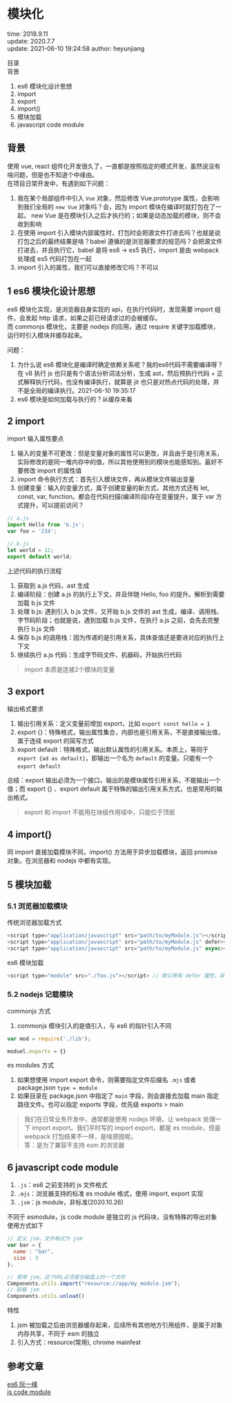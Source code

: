 # 模块化

time: 2018.9.11  
update: 2020.7.7  
update: 2021-06-10 19:24:58
author: heyunjiang

目录  
背景  
1. es6 模块化设计思想
2. import
3. export
4. import()
5. 模块加载
6. javascript code module

## 背景

使用 vue, react 组件化开发很久了，一直都是按照指定的模式开发，虽然说没有啥问题，但是也不知道个中缘由。  
在项目日常开发中，有遇到如下问题：  
1. 我在某个局部组件中引入 `Vue` 对象，然后修改 Vue.prototype 属性，会影响到我们全局的 `new Vue` 对象吗？会，因为 import 模块在编译时就打包在了一起， new Vue 是在模块引入之后才执行的；如果是动态加载的模块，则不会收到影响
2. 在使用 import 引入模块内部属性时，打包时会把源文件打进去吗？也就是说打包之后的最终结果是啥？babel 遵循的是浏览器要求的规范吗？会把源文件打进去，并且执行它，babel 是将 es6 -> es5 执行，import 是由 webpack 处理成 es5 代码打包在一起
3. import 引入的属性，我们可以直接修改它吗？不可以

## 1 es6 模块化设计思想

es6 模块化实现，是浏览器自身实现的 api，在执行代码时，发现需要 import 组件，会发起 http 请求，如果之前已经请求过的会被缓存。  
而 commonjs 模块化，主要是 nodejs 的应用，通过 require 关键字加载模块，运行时引入模块并缓存起来。

问题：
1. 为什么说 es6 模块化是编译时确定依赖关系呢？我的es6代码不需要编译呀？在 v8 执行 js 也只是有个语法分析词法分析，生成 ast，然后预执行代码 + 正式解释执行代码，也没有编译执行，就算是 jit 也只是对热点代码的处理，并不是全局的编译执行。2021-06-10 19:35:17
2. es6 模块是如何加载与执行的？从缓存来看

## 2 import 

import 输入属性要点  
1. 输入的变量不可更改：但是变量对象的属性可以更改，并且由于是引用关系，实际修改的是同一堆内存中的值，所以其他使用到的模块也能感知到。最好不要修改 import 的属性值
2. import 命令执行方式：首先引入模块文件，再从模块文件输出变量
3. 创建变量：输入的变量方式，属于创建变量的新方式，其他方式还有 let, const, var, function。都会在代码扫描(编译阶段)存在变量提升，属于 var 方式提升，可以提前访问？

```javascript
// a.js
import Hello from 'b.js';
var foo = '234';

// b.js
let world = 12;
export default world;
```

上述代码的执行流程

1. 获取到 a.js 代码，ast 生成
2. 编译阶段：创建 a.js 的执行上下文，并且伴随 Hello, foo 的提升。解析到需要加载 b.js 文件
3. 处理 b.js: 遇到引入 b.js 文件，又开始 b.js 文件的 ast 生成，编译、调用栈、字节码阶段；也就是说，遇到加载 b.js 文件，在执行 a.js 之前，会先去完整执行 b.js 文件
4. 保存 b.js 的调用栈：因为传递的是引用关系，具体查值还是要进对应的执行上下文
5. 继续执行 a.js 代码：生成字节码文件、机器码，开始执行代码

> import 本质是连接2个模块的变量

## 3 export

输出格式要求  
1. 输出引用关系：定义变量前增加 export，比如 `export const hello = 1`
2. export {}：特殊格式，输出属性集合，内部也是引用关系，不是直接输出值，属于连续 export 的简写方式
3. export default：特殊格式，输出默认属性的引用关系。本质上，等同于 `export {ad as default}`，即输出一个名为 `default` 的变量。只能有一个 `export default`

总结：export 输出必须为一个接口，输出的是模块属性引用关系，不能输出一个值；而 export {} 、export default 属于特殊的输出引用关系方式，也是常用的输出格式。

> export 和 import 不能用在块级作用域中，只能位于顶层

## 4 import()

同 import 直接加载模块不同，import() 方法用于异步加载模块，返回 promise 对象。在浏览器和 nodejs 中都有实现。

## 5 模块加载

### 5.1 浏览器加载模块

传统浏览器加载方式 

``` javascript
<script type="application/javascript" src="path/to/myModule.js"></script>
<script type="application/javascript" src="path/to/myModule.js" defer></script> // 页面渲染完再按顺序执行
<script type="application/javascript" src="path/to/myModule.js" async></script> // 加载完就执行，暂停渲染
```

es6 模块加载

```javascript
<script type="module" src="./foo.js"></script> // 默认带有 defer 属性，异步加载，不需要再设置 defer 属性
```

### 5.2 nodejs 记载模块

commonjs 方式

1. commonjs 模块引入的是值引入，与 es6 的指针引入不同

```javascript
var mod = require('./lib');

moduel.exports = {}
```

es modules 方式

1. 如果想使用 import export 命令，则需要指定文件后缀名 `.mjs` 或者 package.json `type = module`
2. 如果目录在 package.json 中指定了 `main` 字段，则会直接去加载 main 指定路径文件。也可以指定 exports 字段，优先级 exports > main

> 我们在日常业务开发中，通常都是使用 nodejs 环境，让 webpack 处理一下 import export。我们平时写的 import export，都是 es module，但是 webpack 打包结果不一样，是啥原因呢。  
> 答：是为了兼容不支持 esm 的浏览器

## 6 javascript code module

1. `.js`：es6 之前支持的 js 文件格式
2. `.mjs`：浏览器支持的标准 es module 格式，使用 import, export 实现
3. `.jsm`：js module，非标准(2020.10.26)

不同于 esmodule，js code module 是独立的 js 代码块，没有特殊的导出对象  
使用方式如下  
```javascript
// 定义 jsm，文件格式为 jsm
var bar = {
  name : "bar",
  size : 3
};
```

```javascript
// 使用 jsm，这个URL必须是在磁盘上的一个文件
Components.utils.import("resource://app/my_module.jsm");
// 卸载 jsm
Components.utils.unload()
```

特性  
1. jsm 被加载之后由浏览器缓存起来，后续所有其他地方引用组件，是属于对象内存共享，不同于 esm 的独立
2. 引入方式：resource(常用), chrome mainfest

## 参考文章

[es6 阮一峰](https://es6.ruanyifeng.com/#docs/module)  
[js code module](https://developer.mozilla.org/zh-CN/docs/Mozilla/JavaScript_code_modules)
